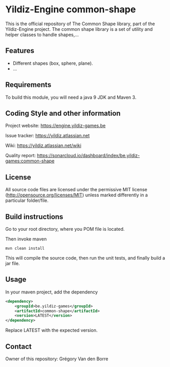 # Yildiz-Engine common-shape

This is the official repository of The Common Shape library, part of the Yildiz-Engine project.
The common shape library is a set of utility and helper classes to handle shapes,...

## Features

* Different shapes (box, sphere, plane).
* ...

## Requirements

To build this module, you will need a java 9 JDK and Maven 3.

## Coding Style and other information

Project website:
https://engine.yildiz-games.be

Issue tracker:
https://yildiz.atlassian.net

Wiki:
https://yildiz.atlassian.net/wiki

Quality report:
https://sonarcloud.io/dashboard/index/be.yildiz-games:common-shape

## License

All source code files are licensed under the permissive MIT license
(http://opensource.org/licenses/MIT) unless marked differently in a particular folder/file.

## Build instructions

Go to your root directory, where you POM file is located.

Then invoke maven

	mvn clean install

This will compile the source code, then run the unit tests, and finally build a jar file.

## Usage

In your maven project, add the dependency

```xml
<dependency>
    <groupId>be.yildiz-games</groupId>
    <artifactId>common-shape</artifactId>
    <version>LATEST</version>
</dependency>
```
Replace LATEST with the expected version.

## Contact
Owner of this repository: Grégory Van den Borre
